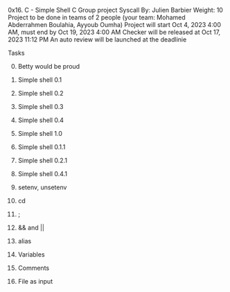 0x16. C - Simple Shell
C
Group project
Syscall
 By: Julien Barbier
 Weight: 10
 Project to be done in teams of 2 people (your team: Mohamed Abderrahmen Boulahia, Ayyoub Oumha)
 Project will start Oct 4, 2023 4:00 AM, must end by Oct 19, 2023 4:00 AM
 Checker will be released at Oct 17, 2023 11:12 PM
 An auto review will be launched at the deadlinie


Tasks

0. Betty would be proud


1. Simple shell 0.1


2. Simple shell 0.2


3. Simple shell 0.3


4. Simple shell 0.4


5. Simple shell 1.0


6. Simple shell 0.1.1


7. Simple shell 0.2.1



8. Simple shell 0.4.1


9. setenv, unsetenv



10. cd



11. ;



12. && and ||



13. alias


14. Variables




15. Comments


16. File as input
